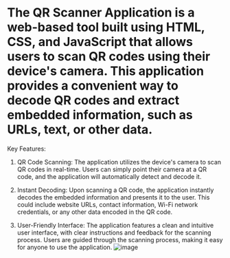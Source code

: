 # The QR Scanner Application is a web-based tool built using HTML, CSS, and JavaScript that allows users to scan QR codes using their device's camera. This application provides a convenient way to decode QR codes and extract embedded information, such as URLs, text, or other data.

Key Features:

1. QR Code Scanning: The application utilizes the device's camera to scan QR codes in real-time. Users can simply point their camera at a QR code, and the application will automatically detect and decode it.
   
2. Instant Decoding: Upon scanning a QR code, the application instantly decodes the embedded information and presents it to the user. This could include website URLs, contact information, Wi-Fi network credentials, or any other data encoded in the QR code.

3. User-Friendly Interface: The application features a clean and intuitive user interface, with clear instructions and feedback for the scanning process. Users are guided through the scanning process, making it easy for anyone to use the application.
![image](https://github.com/tushar202108/QR-Scanner/assets/88264750/3cbc4d81-35c7-4167-a90b-78e9bc07aed4)
